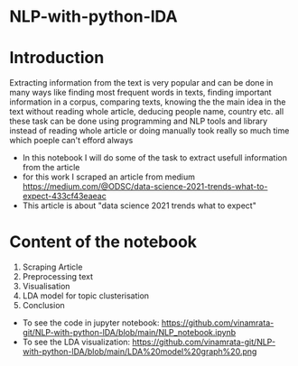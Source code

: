 # NLP-with-python-lDA

# Introduction

Extracting information from the text is very popular and can be done in many ways like finding most frequent words in texts, finding important   information in a corpus, comparing texts, knowing the the main idea in the text without reading whole article, deducing people name, country etc. all these task can be done using programming and NLP tools and library instead of reading whole article or doing manually took really so much time which poeple can't efford always

* In this notebook I will do some of the task to extract usefull information from the article
* for this work I scraped an article from medium https://medium.com/@ODSC/data-science-2021-trends-what-to-expect-433cf43eaeac
* This article is about "data science 2021 trends what to expect"

# Content of the notebook
1. Scraping Article
2. Preprocessing text
3. Visualisation
4. LDA model for topic clusterisation
5. Conclusion


* To see the code in jupyter notebook: https://github.com/vinamrata-git/NLP-with-python-lDA/blob/main/NLP_notebook.ipynb
* To see the LDA visualization: https://github.com/vinamrata-git/NLP-with-python-lDA/blob/main/LDA%20model%20graph%20.png
